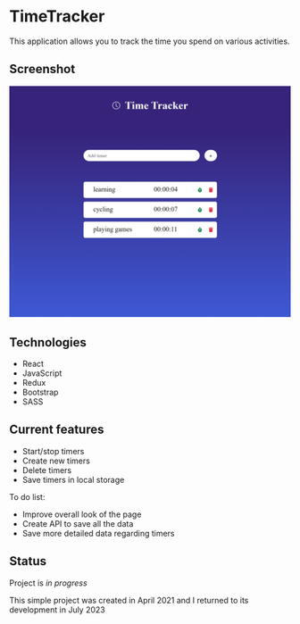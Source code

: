 # TimeTracker

This application allows you to track the time you spend on various activities.

## Screenshot

![Screenshot](./img/screenshot.PNG)

## Technologies
* React
* JavaScript
* Redux
* Bootstrap
* SASS

## Current features

- Start/stop timers
- Create new timers
- Delete timers
- Save timers in local storage

To do list:
* Improve overall look of the page
* Create API to save all the data
* Save more detailed data regarding timers

## Status

Project is _in progress_

This simple project was created in April 2021 and I returned to its development in July 2023
